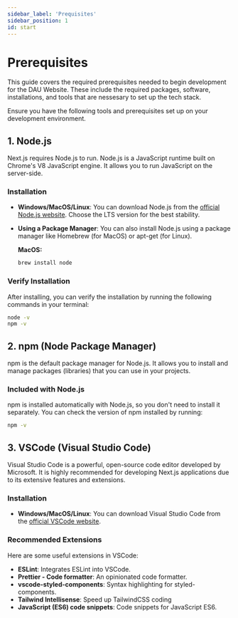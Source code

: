 ```yaml
---
sidebar_label: 'Prequisites'
sidebar_position: 1
id: start
---
```

# Prerequisites

This guide covers the required prerequisites needed to begin development for the DAU Website. These include the required packages, software, installations, and tools that are nessesary to set up the tech stack.

Ensure you have the following tools and prerequisites set up on your development environment.

## 1. Node.js

Next.js requires Node.js to run. Node.js is a JavaScript runtime built on Chrome's V8 JavaScript engine. It allows you to run JavaScript on the server-side.

### Installation

- **Windows/MacOS/Linux**: You can download Node.js from the [official Node.js website](https://nodejs.org/). Choose the LTS version for the best stability.

- **Using a Package Manager**: You can also install Node.js using a package manager like Homebrew (for MacOS) or apt-get (for Linux).

  **MacOS:**
  ```bash
  brew install node
  ```

### Verify Installation

After installing, you can verify the installation by running the following commands in your terminal:

```bash
node -v
npm -v
```

## 2. npm (Node Package Manager)

npm is the default package manager for Node.js. It allows you to install and manage packages (libraries) that you can use in your projects.

### Included with Node.js

npm is installed automatically with Node.js, so you don't need to install it separately. You can check the version of npm installed by running:

```bash
npm -v
```

## 3. VSCode (Visual Studio Code)

Visual Studio Code is a powerful, open-source code editor developed by Microsoft. It is highly recommended for developing Next.js applications due to its extensive features and extensions.

### Installation

- **Windows/MacOS/Linux**: You can download Visual Studio Code from the [official VSCode website](https://code.visualstudio.com/).

### Recommended Extensions

Here are some useful extensions in VSCode:

- **ESLint**: Integrates ESLint into VSCode.
- **Prettier - Code formatter**: An opinionated code formatter.
- **vscode-styled-components**: Syntax highlighting for styled-components.
- **Tailwind Intellisense**: Speed up TailwindCSS coding
- **JavaScript (ES6) code snippets**: Code snippets for JavaScript ES6.


